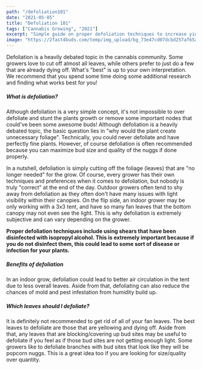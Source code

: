 ```yaml
---
path: "/defoliation101"
date: "2021-05-05"
title: "Defoliation 101"
tags: ["Cannabis Growing", "2021"]
excerpt: "Simple guide on proper defoliation techniques to increase yields."
image: "https://2fast4buds.com/temp/img_upload/bg_73e47cd07dcbd257af65ae41d7a99431.jpg"
---
```


Defoliation is a heavily debated topic in the cannabis community. Some growers love to cut off almost all leaves, while others prefer to just do a few that are already dying off. What's "best" is up to your own interpretation. We recommend that you spend some time doing some additional research and finding what works best for you!

##### What is defoliation?

Although defoliation is a very simple concept, it's not impossible to over defoliate and stunt the plants growth or remove some important nodes that could've been some awesome buds! Although defoliation is a heavily debated topic, the basic question lies in "why would the plant create unnecessary foliage". Technically, you could never defoliate and have perfectly fine plants. However, of course defoliation is often recommended because you can maximize bud size and quality of the nuggs if done properly.

In a nutshell, defoliation is simply cutting off the foliage (leaves) that are "no longer needed" for the grow. Of course, every grower has their own techniques and preferences when it comes to defoliation, but nobody is truly "correct" at the end of the day. Outdoor growers often tend to shy away from defoliation as they often don't have many issues with light visibility within their canopies. On the flip side, an indoor grower may be only working with a 3x3 tent, and have so many fan leaves that the bottom canopy may not even see the light. This is why defoliation is extremely subjective and can vary depending on the grower.

**Proper defoliation techniques include using shears that have been disinfected with isopropyl alcohol. This is extremely important because if you do not disinfect them, this could lead to some sort of disease or infection for your plants.**

##### Benefits of defoliation

In an indoor grow, defoliation could lead to better air circulation in the tent due to less overall leaves. Aside from that, defoliating can also reduce the chances of mold and pest infestation from humidity build up.

##### Which leaves should I defoliate?

It is definitely not recommended to get rid of all of your fan leaves. The best leaves to defoliate are those that are yellowing and dying off. Aside from that, any leaves that are blocking/covering up bud sites may be useful to defoliate if you feel as if those bud sites are not getting enough light. Some growers like to defoliate branches with bud sites that look like they will be popcorn nuggs. This is a great idea too if you are looking for size/quality over quantity.